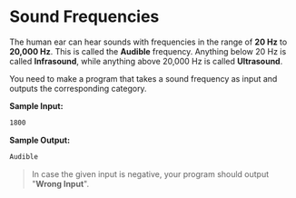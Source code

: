 # Sound Frequencies


The human ear can hear sounds with frequencies in the range of **20 Hz** to **20,000 Hz**.
This is called the **Audible** frequency.
Anything below 20 Hz is called **Infrasound**, while anything above 20,000 Hz is called **Ultrasound**.

You need to make a program that takes a sound frequency as input and outputs the corresponding category.

**Sample Input:**
```markdown
1800
```

**Sample Output:**
```markdown
Audible
```

> In case the given input is negative, your program should output "**Wrong Input**".
